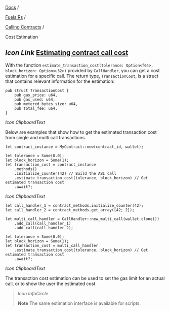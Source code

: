 [Docs](https://docs.fuel.network/) /

[Fuels Rs](https://docs.fuel.network/docs/fuels-rs/) /

[Calling Contracts](https://docs.fuel.network/docs/fuels-rs/calling-contracts/) /

Cost Estimation

## _Icon Link_ [Estimating contract call cost](https://docs.fuel.network/docs/fuels-rs/calling-contracts/cost-estimation/\#estimating-contract-call-cost)

With the function `estimate_transaction_cost(tolerance: Option<f64>, block_horizon: Option<u32>)` provided by `CallHandler`, you can get a cost estimation for a specific call. The return type, `TransactionCost`, is a struct that contains relevant information for the estimation:

```fuel_Box fuel_Box-idXKMmm-css
pub struct TransactionCost {
    pub gas_price: u64,
    pub gas_used: u64,
    pub metered_bytes_size: u64,
    pub total_fee: u64,
}
```

_Icon ClipboardText_

Below are examples that show how to get the estimated transaction cost from single and multi call transactions.

```fuel_Box fuel_Box-idXKMmm-css
let contract_instance = MyContract::new(contract_id, wallet);

let tolerance = Some(0.0);
let block_horizon = Some(1);
let transaction_cost = contract_instance
    .methods()
    .initialize_counter(42) // Build the ABI call
    .estimate_transaction_cost(tolerance, block_horizon) // Get estimated transaction cost
    .await?;
```

_Icon ClipboardText_

```fuel_Box fuel_Box-idXKMmm-css
let call_handler_1 = contract_methods.initialize_counter(42);
let call_handler_2 = contract_methods.get_array([42; 2]);

let multi_call_handler = CallHandler::new_multi_call(wallet.clone())
    .add_call(call_handler_1)
    .add_call(call_handler_2);

let tolerance = Some(0.0);
let block_horizon = Some(1);
let transaction_cost = multi_call_handler
    .estimate_transaction_cost(tolerance, block_horizon) // Get estimated transaction cost
    .await?;
```

_Icon ClipboardText_

The transaction cost estimation can be used to set the gas limit for an actual call, or to show the user the estimated cost.

> _Icon InfoCircle_
>
> **Note** The same estimation interface is available for scripts.